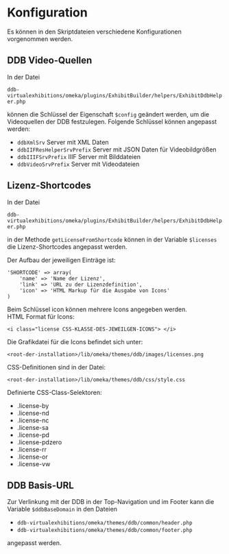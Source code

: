 Konfiguration
=============

Es können in den Skriptdateien verschiedene Konfigurationen vorgenommen werden.

## DDB Video-Quellen

In der Datei 

```ddb-virtualexhibitions/omeka/plugins/ExhibitBuilder/helpers/ExhibitDdbHelper.php```

können die Schlüssel der Eigenschaft ```$config``` geändert werden, um die Videoquellen der DDB festzulegen. Folgende Schlüssel können angepasst werden:

- ```ddbXmlSrv``` Server mit XML Daten
- ```ddbIIFResHelperSrvPrefix``` Server mit JSON Daten für Videobildgrößen
- ```ddbIIIFSrvPrefix``` IIIF Server mit Bilddateien
- ```ddbVideoSrvPrefix``` Server mit Videodateien

## Lizenz-Shortcodes

In der Datei 

```ddb-virtualexhibitions/omeka/plugins/ExhibitBuilder/helpers/ExhibitDdbHelper.php```

in der Methode ```getLicenseFromShortcode``` können in der Variable ```$licenses``` die Lizenz-Shortcodes angepasst werden.

Der Aufbau der jeweiligen Einträge ist:
```
'SHORTCODE' => array(
    'name' => 'Name der Lizenz',
    'link' => 'URL zu der Lizenzdefinition',
    'icon' => 'HTML Markup für die Ausgabe von Icons'
)
```

Beim Schlüssel icon können mehrere Icons angegeben werden.  
HTML Format für Icons:

```
<i class="license CSS-KLASSE-DES-JEWEILGEN-ICONS"> </i>
```

Die Grafikdatei für die Icons befindet sich unter:

```<root-der-installation>/lib/omeka/themes/ddb/images/licenses.png```

CSS-Definitionen sind in der Datei:

```<root-der-installation>/lib/omeka/themes/ddb/css/style.css```

Definierte CSS-Class-Selektoren:

- .license-by
- .license-nd
- .license-nc
- .license-sa
- .license-pd
- .license-pdzero
- .license-rr
- .license-or
- .license-vw

## DDB Basis-URL

Zur Verlinkung mit der DDB in der Top-Navigation und im Footer kann die Variable ```$ddbBaseDomain``` in den Dateien 

- ```ddb-virtualexhibitions/omeka/themes/ddb/common/header.php```
- ```ddb-virtualexhibitions/omeka/themes/ddb/common/footer.php```

angepasst werden.